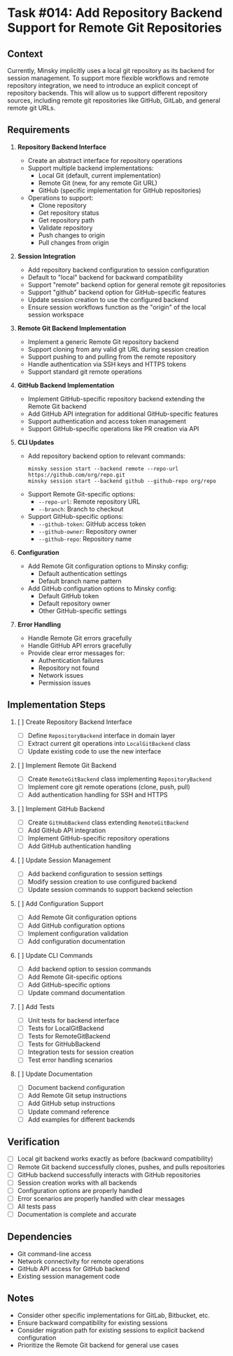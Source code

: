 # Task #014: Add Repository Backend Support for Remote Git Repositories

## Context

Currently, Minsky implicitly uses a local git repository as its backend for session management. To support more flexible workflows and remote repository integration, we need to introduce an explicit concept of repository backends. This will allow us to support different repository sources, including remote git repositories like GitHub, GitLab, and general remote git URLs.

## Requirements

1. **Repository Backend Interface**

   - Create an abstract interface for repository operations
   - Support multiple backend implementations:
     - Local Git (default, current implementation)
     - Remote Git (new, for any remote Git URL)
     - GitHub (specific implementation for GitHub repositories)
   - Operations to support:
     - Clone repository
     - Get repository status
     - Get repository path
     - Validate repository
     - Push changes to origin
     - Pull changes from origin

2. **Session Integration**

   - Add repository backend configuration to session configuration
   - Default to "local" backend for backward compatibility
   - Support "remote" backend option for general remote git repositories
   - Support "github" backend option for GitHub-specific features
   - Update session creation to use the configured backend
   - Ensure session workflows function as the "origin" of the local session workspace

3. **Remote Git Backend Implementation**

   - Implement a generic Remote Git repository backend
   - Support cloning from any valid git URL during session creation
   - Support pushing to and pulling from the remote repository
   - Handle authentication via SSH keys and HTTPS tokens
   - Support standard git remote operations

4. **GitHub Backend Implementation**

   - Implement GitHub-specific repository backend extending the Remote Git backend
   - Add GitHub API integration for additional GitHub-specific features
   - Support authentication and access token management
   - Support GitHub-specific operations like PR creation via API

5. **CLI Updates**

   - Add repository backend option to relevant commands:
     ```
     minsky session start --backend remote --repo-url https://github.com/org/repo.git
     minsky session start --backend github --github-repo org/repo
     ```
   - Support Remote Git-specific options:
     - `--repo-url`: Remote repository URL
     - `--branch`: Branch to checkout
   - Support GitHub-specific options:
     - `--github-token`: GitHub access token
     - `--github-owner`: Repository owner
     - `--github-repo`: Repository name

6. **Configuration**

   - Add Remote Git configuration options to Minsky config:
     - Default authentication settings
     - Default branch name pattern
   - Add GitHub configuration options to Minsky config:
     - Default GitHub token
     - Default repository owner
     - Other GitHub-specific settings

7. **Error Handling**
   - Handle Remote Git errors gracefully
   - Handle GitHub API errors gracefully
   - Provide clear error messages for:
     - Authentication failures
     - Repository not found
     - Network issues
     - Permission issues

## Implementation Steps

1. [ ] Create Repository Backend Interface

   - [ ] Define `RepositoryBackend` interface in domain layer
   - [ ] Extract current git operations into `LocalGitBackend` class
   - [ ] Update existing code to use the new interface

2. [ ] Implement Remote Git Backend

   - [ ] Create `RemoteGitBackend` class implementing `RepositoryBackend`
   - [ ] Implement core git remote operations (clone, push, pull)
   - [ ] Add authentication handling for SSH and HTTPS

3. [ ] Implement GitHub Backend

   - [ ] Create `GitHubBackend` class extending `RemoteGitBackend`
   - [ ] Add GitHub API integration
   - [ ] Implement GitHub-specific repository operations
   - [ ] Add GitHub authentication handling

4. [ ] Update Session Management

   - [ ] Add backend configuration to session settings
   - [ ] Modify session creation to use configured backend
   - [ ] Update session commands to support backend selection

5. [ ] Add Configuration Support

   - [ ] Add Remote Git configuration options
   - [ ] Add GitHub configuration options
   - [ ] Implement configuration validation
   - [ ] Add configuration documentation

6. [ ] Update CLI Commands

   - [ ] Add backend option to session commands
   - [ ] Add Remote Git-specific options
   - [ ] Add GitHub-specific options
   - [ ] Update command documentation

7. [ ] Add Tests

   - [ ] Unit tests for backend interface
   - [ ] Tests for LocalGitBackend
   - [ ] Tests for RemoteGitBackend
   - [ ] Tests for GitHubBackend
   - [ ] Integration tests for session creation
   - [ ] Test error handling scenarios

8. [ ] Update Documentation
   - [ ] Document backend configuration
   - [ ] Add Remote Git setup instructions
   - [ ] Add GitHub setup instructions
   - [ ] Update command reference
   - [ ] Add examples for different backends

## Verification

- [ ] Local git backend works exactly as before (backward compatibility)
- [ ] Remote Git backend successfully clones, pushes, and pulls repositories
- [ ] GitHub backend successfully interacts with GitHub repositories
- [ ] Session creation works with all backends
- [ ] Configuration options are properly handled
- [ ] Error scenarios are properly handled with clear messages
- [ ] All tests pass
- [ ] Documentation is complete and accurate

## Dependencies

- Git command-line access
- Network connectivity for remote operations
- GitHub API access for GitHub backend
- Existing session management code

## Notes

- Consider other specific implementations for GitLab, Bitbucket, etc.
- Ensure backward compatibility for existing sessions
- Consider migration path for existing sessions to explicit backend configuration
- Prioritize the Remote Git backend for general use cases
